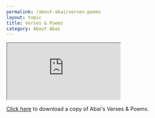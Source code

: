 ```yaml
---
permalink: /about-abai/verses-poems
layout: topic
title: Verses & Poems
category: About Abai
---
```


<div class="embed-responsive embed-responsive-1by1">
  <iframe class="embed-responsive-item" src="https://abaicenter.nyc3.cdn.digitaloceanspaces.com/abai_selected_poems.pdf"></iframe>
</div>

<p>
  <a href="https://abaicenter.nyc3.cdn.digitaloceanspaces.com/abai_selected_poems.pdf" target="_blank">Click here</a> to download a copy of Abai's Verses & Poems.
</p>